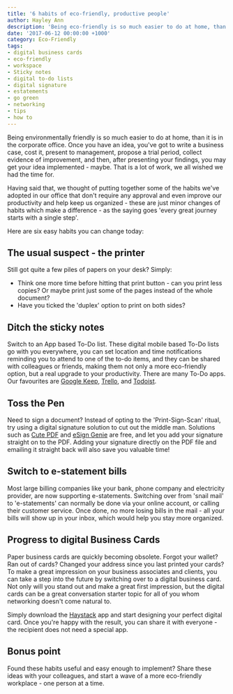 ```yaml
---
title: '6 habits of eco-friendly, productive people'
author: Hayley Ann
description: 'Being eco-friendly is so much easier to do at home, than it is in the corporate office but we whipped up 6 easy habits you can adopt for yourself tomorrow'
date: '2017-06-12 00:00:00 +1000'
category: Eco-Friendly
tags:
- digital business cards
- eco-friendly
- workspace
- Sticky notes
- digital to-do lists
- digital signature
- estatements
- go green
- networking
- tips
- how to
---
```


Being environmentally friendly is so much easier to do at home, than it is in the corporate office. Once you have an idea, you've got to write a business case, cost it, present to management, propose a trial period, collect evidence of improvement, and then, after presenting your findings, you may get your idea implemented - maybe. That is a lot of work, we all wished we had the time for.

Having said that, we thought of putting together some of the habits we've adopted in our office that don't require any approval and even improve our productivity and help keep us organized - these are just minor changes of habits which make a difference - as the saying goes 'every great journey starts with a single step'.

Here are six easy habits you can change today:

 
## The usual suspect - the printer

Still got quite a few piles of papers on your desk? Simply:
- Think one more time before hitting that print button - can you print less copies? Or maybe print just some of the pages instead of the whole document?
- Have you ticked the 'duplex' option to print on both sides?


## Ditch the sticky notes

Switch to an App based To-Do list. These digital mobile based To-Do lists go with you everywhere, you can set location and time notifications reminding you to attend to one of the to-do items, and they can be shared with colleagues or friends, making them not only a more eco-friendly option, but a real upgrade to your productivity. There are many To-Do apps. Our favourites are [Google Keep](https://keep.google.com/), [Trello](https://trello.com/), and [Todoist](https://en.todoist.com/).


## Toss the Pen

Need to sign a document? Instead of opting to the 'Print-Sign-Scan' ritual, try using a digital signature solution to cut out the middle man. Solutions such as [Cute PDF](http://www.cutepdf.com/) and [eSign Genie](https://www.esigngenie.com/) are free, and let you add your signature straight on to the PDF. Adding your signature directly on the PDF file and emailing it straight back will also save you valuable time!


## Switch to e-statement bills

Most large billing companies like your bank, phone company and electricity provider, are now supporting e-statements. Switching over from 'snail mail' to 'e-statements' can normally be done via your online account, or calling their customer service. Once done, no more losing bills in the mail - all your bills will show up in your inbox, which would help you stay more organized.


## Progress to digital Business Cards

Paper business cards are quickly becoming obsolete. Forgot your wallet? Ran out of cards? Changed your address since you last printed your cards? To make a great impression on your business associates and clients, you can take a step into the future by switching over to a digital business card. Not only will you stand out and make a great first impression, but the digital cards can be a great conversation starter topic for all of you whom networking doesn't come natural to.

Simply download the [Haystack](http://www.thehaystackapp.com/) app and start designing your perfect digital card. Once you're happy with the result, you can share it with everyone - the recipient does not need a special app.


## Bonus point

Found these habits useful and easy enough to implement? Share these ideas with your colleagues, and start a wave of a more eco-friendly workplace - one person at a time. 